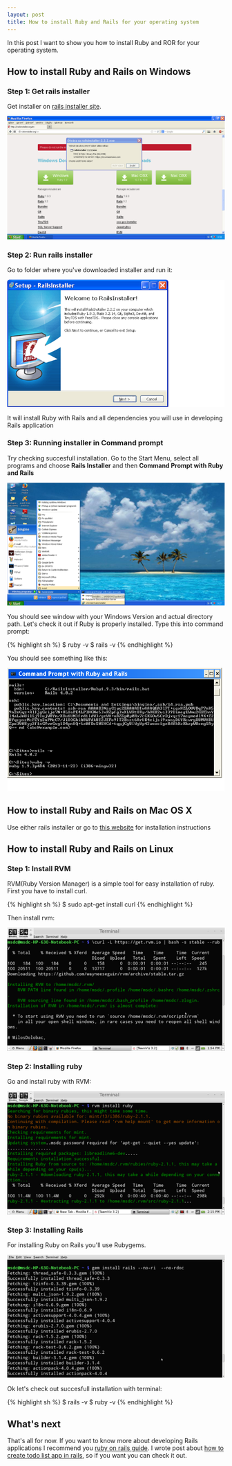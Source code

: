 ```yaml
---
layout: post
title: How to install Ruby and Rails for your operating system 
---
```

In this post I want to show you how to install Ruby and ROR for your operating system.

##  How to install Ruby and Rails on Windows


 ### Step 1: Get rails installer

 Get installer on [rails installer site](http://www.railsinstaller.org/en).

 ![installing rails on windows step 1](/images/installer.png)

### Step 2: Run rails installer

 Go to folder where you've downloaded installer and run it:

 ![installing rails on windows step 2](/images/rails_installer_setup.png)

 It will install Ruby with Rails and all dependencies you will use in
 developing Rails application

### Step 3: Running installer in Command prompt

 Try checking succesfull installation.  Go to the Start Menu, select all
 programs and choose **Rails Installer** and then **Command Prompt with Ruby
 and Rails**
 
 ![how to install ruby and rails on windows step 3](/images/running.png)


 You should see window with your Windows Version and actual directory path. Let's check it out if Ruby is properly installed. Type this into command prompt:

 {% highlight sh %}
 $ ruby -v
 $ rails -v
 {% endhighlight %}

You should see something like this:

![ruby-on-rails-installation](/images/checking.png)

## How to install Ruby and Rails on Mac OS X

Use either rails installer or go to [this website](http://pragmaticstudio.com/blog/2010/9/23/install-rails-ruby-mac) for
installation instructions


## How to install Ruby and Rails on Linux

### Step 1: Install RVM

RVM(Ruby Version Manager) is a simple tool for easy installation of ruby. First you have to install curl.

{% highlight sh %}
$ sudo apt-get install curl
{% endhighlight %}

Then install rvm:

![how to install ruby and rails on linux step 1](/images/how_to_install_rvm.png)

### Step 2: Installing ruby

Go and install ruby with RVM:

![Installing Ruby and Rails on Linux step 3](/images/ruby_installation.png)

### Step 3: Installing Rails

For installing Ruby on Rails you'll use Rubygems.

![how to install ruby and rails on linux step 3](/images/how_to_install_rails.png)
   

Ok let's check out succesfull installation with terminal:

{% highlight sh %}
$ rails -v
$ ruby -v
{% endhighlight %}

## What's next

That's all for now. If you want to know more about developing Rails
applications I recommend you [ruby on rails
guide](http://guides.rubyonrails.org/getting_started.html). I wrote post about
[how to create todo list app in
rails](http://masteruby.github.io/weekly-rails/2014/03/22/how-to-create-todo-list-app-static-pages.html),
so if you want you can check it out.
